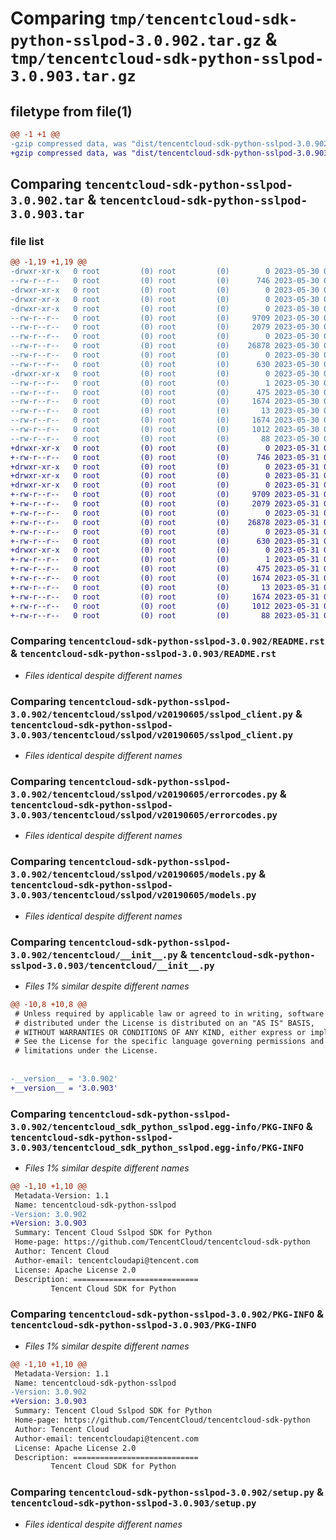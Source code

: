 # Comparing `tmp/tencentcloud-sdk-python-sslpod-3.0.902.tar.gz` & `tmp/tencentcloud-sdk-python-sslpod-3.0.903.tar.gz`

## filetype from file(1)

```diff
@@ -1 +1 @@
-gzip compressed data, was "dist/tencentcloud-sdk-python-sslpod-3.0.902.tar", last modified: Tue May 30 00:31:42 2023, max compression
+gzip compressed data, was "dist/tencentcloud-sdk-python-sslpod-3.0.903.tar", last modified: Wed May 31 02:19:42 2023, max compression
```

## Comparing `tencentcloud-sdk-python-sslpod-3.0.902.tar` & `tencentcloud-sdk-python-sslpod-3.0.903.tar`

### file list

```diff
@@ -1,19 +1,19 @@
-drwxr-xr-x   0 root         (0) root         (0)        0 2023-05-30 00:31:42.000000 tencentcloud-sdk-python-sslpod-3.0.902/
--rw-r--r--   0 root         (0) root         (0)      746 2023-05-30 00:31:42.000000 tencentcloud-sdk-python-sslpod-3.0.902/README.rst
-drwxr-xr-x   0 root         (0) root         (0)        0 2023-05-30 00:31:42.000000 tencentcloud-sdk-python-sslpod-3.0.902/tencentcloud/
-drwxr-xr-x   0 root         (0) root         (0)        0 2023-05-30 00:31:42.000000 tencentcloud-sdk-python-sslpod-3.0.902/tencentcloud/sslpod/
-drwxr-xr-x   0 root         (0) root         (0)        0 2023-05-30 00:31:42.000000 tencentcloud-sdk-python-sslpod-3.0.902/tencentcloud/sslpod/v20190605/
--rw-r--r--   0 root         (0) root         (0)     9709 2023-05-30 00:31:42.000000 tencentcloud-sdk-python-sslpod-3.0.902/tencentcloud/sslpod/v20190605/sslpod_client.py
--rw-r--r--   0 root         (0) root         (0)     2079 2023-05-30 00:31:42.000000 tencentcloud-sdk-python-sslpod-3.0.902/tencentcloud/sslpod/v20190605/errorcodes.py
--rw-r--r--   0 root         (0) root         (0)        0 2023-05-30 00:31:42.000000 tencentcloud-sdk-python-sslpod-3.0.902/tencentcloud/sslpod/v20190605/__init__.py
--rw-r--r--   0 root         (0) root         (0)    26878 2023-05-30 00:31:42.000000 tencentcloud-sdk-python-sslpod-3.0.902/tencentcloud/sslpod/v20190605/models.py
--rw-r--r--   0 root         (0) root         (0)        0 2023-05-30 00:31:42.000000 tencentcloud-sdk-python-sslpod-3.0.902/tencentcloud/sslpod/__init__.py
--rw-r--r--   0 root         (0) root         (0)      630 2023-05-30 00:31:42.000000 tencentcloud-sdk-python-sslpod-3.0.902/tencentcloud/__init__.py
-drwxr-xr-x   0 root         (0) root         (0)        0 2023-05-30 00:31:42.000000 tencentcloud-sdk-python-sslpod-3.0.902/tencentcloud_sdk_python_sslpod.egg-info/
--rw-r--r--   0 root         (0) root         (0)        1 2023-05-30 00:31:42.000000 tencentcloud-sdk-python-sslpod-3.0.902/tencentcloud_sdk_python_sslpod.egg-info/dependency_links.txt
--rw-r--r--   0 root         (0) root         (0)      475 2023-05-30 00:31:42.000000 tencentcloud-sdk-python-sslpod-3.0.902/tencentcloud_sdk_python_sslpod.egg-info/SOURCES.txt
--rw-r--r--   0 root         (0) root         (0)     1674 2023-05-30 00:31:42.000000 tencentcloud-sdk-python-sslpod-3.0.902/tencentcloud_sdk_python_sslpod.egg-info/PKG-INFO
--rw-r--r--   0 root         (0) root         (0)       13 2023-05-30 00:31:42.000000 tencentcloud-sdk-python-sslpod-3.0.902/tencentcloud_sdk_python_sslpod.egg-info/top_level.txt
--rw-r--r--   0 root         (0) root         (0)     1674 2023-05-30 00:31:42.000000 tencentcloud-sdk-python-sslpod-3.0.902/PKG-INFO
--rw-r--r--   0 root         (0) root         (0)     1012 2023-05-30 00:31:42.000000 tencentcloud-sdk-python-sslpod-3.0.902/setup.py
--rw-r--r--   0 root         (0) root         (0)       88 2023-05-30 00:31:42.000000 tencentcloud-sdk-python-sslpod-3.0.902/setup.cfg
+drwxr-xr-x   0 root         (0) root         (0)        0 2023-05-31 02:19:42.000000 tencentcloud-sdk-python-sslpod-3.0.903/
+-rw-r--r--   0 root         (0) root         (0)      746 2023-05-31 02:19:42.000000 tencentcloud-sdk-python-sslpod-3.0.903/README.rst
+drwxr-xr-x   0 root         (0) root         (0)        0 2023-05-31 02:19:42.000000 tencentcloud-sdk-python-sslpod-3.0.903/tencentcloud/
+drwxr-xr-x   0 root         (0) root         (0)        0 2023-05-31 02:19:42.000000 tencentcloud-sdk-python-sslpod-3.0.903/tencentcloud/sslpod/
+drwxr-xr-x   0 root         (0) root         (0)        0 2023-05-31 02:19:42.000000 tencentcloud-sdk-python-sslpod-3.0.903/tencentcloud/sslpod/v20190605/
+-rw-r--r--   0 root         (0) root         (0)     9709 2023-05-31 02:19:42.000000 tencentcloud-sdk-python-sslpod-3.0.903/tencentcloud/sslpod/v20190605/sslpod_client.py
+-rw-r--r--   0 root         (0) root         (0)     2079 2023-05-31 02:19:42.000000 tencentcloud-sdk-python-sslpod-3.0.903/tencentcloud/sslpod/v20190605/errorcodes.py
+-rw-r--r--   0 root         (0) root         (0)        0 2023-05-31 02:19:42.000000 tencentcloud-sdk-python-sslpod-3.0.903/tencentcloud/sslpod/v20190605/__init__.py
+-rw-r--r--   0 root         (0) root         (0)    26878 2023-05-31 02:19:42.000000 tencentcloud-sdk-python-sslpod-3.0.903/tencentcloud/sslpod/v20190605/models.py
+-rw-r--r--   0 root         (0) root         (0)        0 2023-05-31 02:19:42.000000 tencentcloud-sdk-python-sslpod-3.0.903/tencentcloud/sslpod/__init__.py
+-rw-r--r--   0 root         (0) root         (0)      630 2023-05-31 02:19:42.000000 tencentcloud-sdk-python-sslpod-3.0.903/tencentcloud/__init__.py
+drwxr-xr-x   0 root         (0) root         (0)        0 2023-05-31 02:19:42.000000 tencentcloud-sdk-python-sslpod-3.0.903/tencentcloud_sdk_python_sslpod.egg-info/
+-rw-r--r--   0 root         (0) root         (0)        1 2023-05-31 02:19:42.000000 tencentcloud-sdk-python-sslpod-3.0.903/tencentcloud_sdk_python_sslpod.egg-info/dependency_links.txt
+-rw-r--r--   0 root         (0) root         (0)      475 2023-05-31 02:19:42.000000 tencentcloud-sdk-python-sslpod-3.0.903/tencentcloud_sdk_python_sslpod.egg-info/SOURCES.txt
+-rw-r--r--   0 root         (0) root         (0)     1674 2023-05-31 02:19:42.000000 tencentcloud-sdk-python-sslpod-3.0.903/tencentcloud_sdk_python_sslpod.egg-info/PKG-INFO
+-rw-r--r--   0 root         (0) root         (0)       13 2023-05-31 02:19:42.000000 tencentcloud-sdk-python-sslpod-3.0.903/tencentcloud_sdk_python_sslpod.egg-info/top_level.txt
+-rw-r--r--   0 root         (0) root         (0)     1674 2023-05-31 02:19:42.000000 tencentcloud-sdk-python-sslpod-3.0.903/PKG-INFO
+-rw-r--r--   0 root         (0) root         (0)     1012 2023-05-31 02:19:42.000000 tencentcloud-sdk-python-sslpod-3.0.903/setup.py
+-rw-r--r--   0 root         (0) root         (0)       88 2023-05-31 02:19:42.000000 tencentcloud-sdk-python-sslpod-3.0.903/setup.cfg
```

### Comparing `tencentcloud-sdk-python-sslpod-3.0.902/README.rst` & `tencentcloud-sdk-python-sslpod-3.0.903/README.rst`

 * *Files identical despite different names*

### Comparing `tencentcloud-sdk-python-sslpod-3.0.902/tencentcloud/sslpod/v20190605/sslpod_client.py` & `tencentcloud-sdk-python-sslpod-3.0.903/tencentcloud/sslpod/v20190605/sslpod_client.py`

 * *Files identical despite different names*

### Comparing `tencentcloud-sdk-python-sslpod-3.0.902/tencentcloud/sslpod/v20190605/errorcodes.py` & `tencentcloud-sdk-python-sslpod-3.0.903/tencentcloud/sslpod/v20190605/errorcodes.py`

 * *Files identical despite different names*

### Comparing `tencentcloud-sdk-python-sslpod-3.0.902/tencentcloud/sslpod/v20190605/models.py` & `tencentcloud-sdk-python-sslpod-3.0.903/tencentcloud/sslpod/v20190605/models.py`

 * *Files identical despite different names*

### Comparing `tencentcloud-sdk-python-sslpod-3.0.902/tencentcloud/__init__.py` & `tencentcloud-sdk-python-sslpod-3.0.903/tencentcloud/__init__.py`

 * *Files 1% similar despite different names*

```diff
@@ -10,8 +10,8 @@
 # Unless required by applicable law or agreed to in writing, software
 # distributed under the License is distributed on an "AS IS" BASIS,
 # WITHOUT WARRANTIES OR CONDITIONS OF ANY KIND, either express or implied.
 # See the License for the specific language governing permissions and
 # limitations under the License.
 
 
-__version__ = '3.0.902'
+__version__ = '3.0.903'
```

### Comparing `tencentcloud-sdk-python-sslpod-3.0.902/tencentcloud_sdk_python_sslpod.egg-info/PKG-INFO` & `tencentcloud-sdk-python-sslpod-3.0.903/tencentcloud_sdk_python_sslpod.egg-info/PKG-INFO`

 * *Files 1% similar despite different names*

```diff
@@ -1,10 +1,10 @@
 Metadata-Version: 1.1
 Name: tencentcloud-sdk-python-sslpod
-Version: 3.0.902
+Version: 3.0.903
 Summary: Tencent Cloud Sslpod SDK for Python
 Home-page: https://github.com/TencentCloud/tencentcloud-sdk-python
 Author: Tencent Cloud
 Author-email: tencentcloudapi@tencent.com
 License: Apache License 2.0
 Description: ============================
         Tencent Cloud SDK for Python
```

### Comparing `tencentcloud-sdk-python-sslpod-3.0.902/PKG-INFO` & `tencentcloud-sdk-python-sslpod-3.0.903/PKG-INFO`

 * *Files 1% similar despite different names*

```diff
@@ -1,10 +1,10 @@
 Metadata-Version: 1.1
 Name: tencentcloud-sdk-python-sslpod
-Version: 3.0.902
+Version: 3.0.903
 Summary: Tencent Cloud Sslpod SDK for Python
 Home-page: https://github.com/TencentCloud/tencentcloud-sdk-python
 Author: Tencent Cloud
 Author-email: tencentcloudapi@tencent.com
 License: Apache License 2.0
 Description: ============================
         Tencent Cloud SDK for Python
```

### Comparing `tencentcloud-sdk-python-sslpod-3.0.902/setup.py` & `tencentcloud-sdk-python-sslpod-3.0.903/setup.py`

 * *Files identical despite different names*

